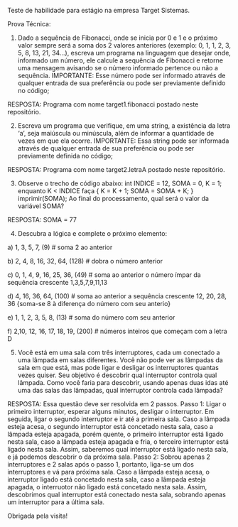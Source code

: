 Teste de habilidade para estágio na empresa Target Sistemas.

Prova Técnica:

1) Dado a sequência de Fibonacci, onde se inicia por 0 e 1 e o próximo valor sempre será a soma dos 2 valores anteriores (exemplo: 0, 1, 1, 2, 3, 5, 8, 13, 21, 34...), escreva um programa na linguagem que desejar onde, informado um número, ele calcule a sequência de Fibonacci e retorne uma mensagem avisando se o número informado pertence ou não a sequência.
IMPORTANTE: Esse número pode ser informado através de qualquer entrada de sua preferência ou pode ser previamente definido no código;


RESPOSTA: Programa com nome target1.fibonacci postado neste repositório. 




2) Escreva um programa que verifique, em uma string, a existência da letra ‘a’, seja maiúscula ou minúscula, além de informar a quantidade de vezes em que ela ocorre.
IMPORTANTE: Essa string pode ser informada através de qualquer entrada de sua preferência ou pode ser previamente definida no código;


RESPOSTA: Programa com nome target2.letraA postado neste repositório. 




3) Observe o trecho de código abaixo: int INDICE = 12, SOMA = 0, K = 1; enquanto K < INDICE faça { K = K + 1; SOMA = SOMA + K; } imprimir(SOMA);
Ao final do processamento, qual será o valor da variável SOMA?

RESPOSTA: SOMA = 77


4) Descubra a lógica e complete o próximo elemento:

a) 1, 3, 5, 7, (9)  # soma 2 ao anterior

b) 2, 4, 8, 16, 32, 64, (128) # dobra o número anterior

c) 0, 1, 4, 9, 16, 25, 36, (49) # soma ao anterior o número ímpar da sequência crescente 1,3,5,7,9,11,13

d) 4, 16, 36, 64, (100) # soma ao anterior a sequência crescente 12, 20, 28, 36 {soma-se 8 à diferença do número com seu anterio}

e) 1, 1, 2, 3, 5, 8, (13) # soma do número com seu anterior

f) 2,10, 12, 16, 17, 18, 19, (200) # números inteiros que começam com a letra D


5) Você está em uma sala com três interruptores, cada um conectado a uma lâmpada em salas diferentes. Você não pode ver as lâmpadas da sala em que está, mas pode ligar e desligar os interruptores quantas vezes quiser. Seu objetivo é descobrir qual interruptor controla qual lâmpada. Como você faria para descobrir, usando apenas duas idas até uma das salas das lâmpadas, qual interruptor controla cada lâmpada?

RESPOSTA: Essa questão deve ser resolvida em 2 passos. 
Passo 1: Ligar o primeiro interruptor, esperar alguns minutos, desligar o interruptor. Em seguida, ligar o segundo interruptor e ir até a primeira sala. Caso a lâmpada esteja acesa, o segundo interruptor está concetado nesta sala, caso a lâmpada esteja apagada, porém quente, o primeiro interruptor está ligado nesta sala, caso a lâmpada esteja apagada e fria, o terceiro interruptor está ligado nesta sala. Assim, saberemos qual interruptor está ligado nesta sala, e já podemos descobrir o da próxima sala. 
Passo 2: Sobrou apenas 2 interruptores e 2 salas após o passo 1, portanto, liga-se um dos interruptores e vá para próxima sala. Caso a lâmpada esteja acesa, o interruptor ligado está concetado nesta sala, caso a lâmpada esteja apagada, o interruotor não ligado está concetado nesta sala. Assim, descobrimos qual interruptor está conectado nesta sala, sobrando apenas um interruptor para a última sala.


Obrigada pela visita!
